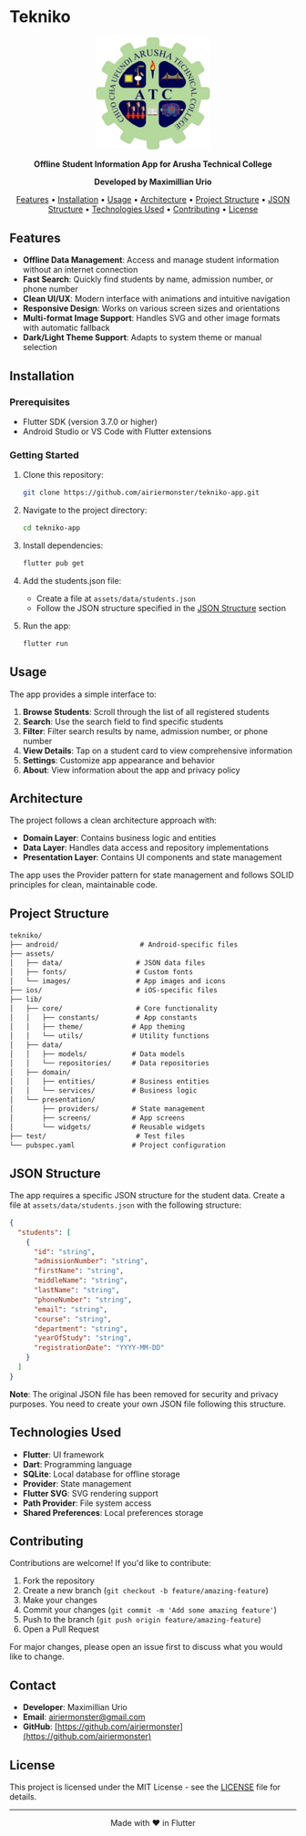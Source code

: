 # Tekniko

<p align="center">
  <img src="assets/images/logo.png" alt="Tekniko Logo" width="200">
</p>

<p align="center">
  <b>Offline Student Information App for Arusha Technical College</b>
</p>

<p align="center">
  <b>Developed by Maximillian Urio</b>
</p>

<p align="center">
  <a href="#features">Features</a> •
  <a href="#installation">Installation</a> •
  <a href="#usage">Usage</a> •
  <a href="#architecture">Architecture</a> •
  <a href="#project-structure">Project Structure</a> •
  <a href="#json-structure">JSON Structure</a> •
  <a href="#technologies-used">Technologies Used</a> •
  <a href="#contributing">Contributing</a> •
  <a href="#license">License</a>
</p>

## Features

- **Offline Data Management**: Access and manage student information without an internet connection
- **Fast Search**: Quickly find students by name, admission number, or phone number
- **Clean UI/UX**: Modern interface with animations and intuitive navigation
- **Responsive Design**: Works on various screen sizes and orientations
- **Multi-format Image Support**: Handles SVG and other image formats with automatic fallback
- **Dark/Light Theme Support**: Adapts to system theme or manual selection

## Installation

### Prerequisites

- Flutter SDK (version 3.7.0 or higher)
- Android Studio or VS Code with Flutter extensions

### Getting Started

1. Clone this repository:
   ```bash
   git clone https://github.com/airiermonster/tekniko-app.git
   ```
   
2. Navigate to the project directory:
   ```bash
   cd tekniko-app
   ```
   
3. Install dependencies:
   ```bash
   flutter pub get
   ```

4. Add the students.json file:
   - Create a file at `assets/data/students.json`
   - Follow the JSON structure specified in the [JSON Structure](#json-structure) section
   
5. Run the app:
   ```bash
   flutter run
   ```

## Usage

The app provides a simple interface to:

1. **Browse Students**: Scroll through the list of all registered students
2. **Search**: Use the search field to find specific students
3. **Filter**: Filter search results by name, admission number, or phone number
4. **View Details**: Tap on a student card to view comprehensive information
5. **Settings**: Customize app appearance and behavior
6. **About**: View information about the app and privacy policy

## Architecture

The project follows a clean architecture approach with:

- **Domain Layer**: Contains business logic and entities
- **Data Layer**: Handles data access and repository implementations
- **Presentation Layer**: Contains UI components and state management

The app uses the Provider pattern for state management and follows SOLID principles for clean, maintainable code.

## Project Structure

```
tekniko/
├── android/                    # Android-specific files
├── assets/
│   ├── data/                  # JSON data files
│   ├── fonts/                 # Custom fonts
│   └── images/                # App images and icons
├── ios/                       # iOS-specific files
├── lib/
│   ├── core/                  # Core functionality
│   │   ├── constants/         # App constants
│   │   ├── theme/            # App theming
│   │   └── utils/            # Utility functions
│   ├── data/
│   │   ├── models/           # Data models
│   │   └── repositories/     # Data repositories
│   ├── domain/
│   │   ├── entities/         # Business entities
│   │   └── services/         # Business logic
│   └── presentation/
│       ├── providers/        # State management
│       ├── screens/          # App screens
│       └── widgets/          # Reusable widgets
├── test/                      # Test files
└── pubspec.yaml              # Project configuration
```

## JSON Structure

The app requires a specific JSON structure for the student data. Create a file at `assets/data/students.json` with the following structure:

```json
{
  "students": [
    {
      "id": "string",
      "admissionNumber": "string",
      "firstName": "string",
      "middleName": "string",
      "lastName": "string",
      "phoneNumber": "string",
      "email": "string",
      "course": "string",
      "department": "string",
      "yearOfStudy": "string",
      "registrationDate": "YYYY-MM-DD"
    }
  ]
}
```

**Note**: The original JSON file has been removed for security and privacy purposes. You need to create your own JSON file following this structure.

## Technologies Used

- **Flutter**: UI framework
- **Dart**: Programming language
- **SQLite**: Local database for offline storage
- **Provider**: State management
- **Flutter SVG**: SVG rendering support
- **Path Provider**: File system access
- **Shared Preferences**: Local preferences storage

## Contributing

Contributions are welcome! If you'd like to contribute:

1. Fork the repository
2. Create a new branch (`git checkout -b feature/amazing-feature`)
3. Make your changes
4. Commit your changes (`git commit -m 'Add some amazing feature'`)
5. Push to the branch (`git push origin feature/amazing-feature`)
6. Open a Pull Request

For major changes, please open an issue first to discuss what you would like to change.

## Contact

- **Developer**: Maximillian Urio
- **Email**: airiermonster@gmail.com
- **GitHub**: [https://github.com/airiermonster](https://github.com/airiermonster)

## License

This project is licensed under the MIT License - see the [LICENSE](LICENSE) file for details.

---

<p align="center">
  Made with ❤️ in Flutter
</p>
